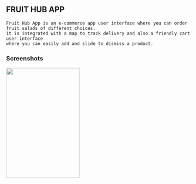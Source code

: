  ## FRUIT HUB APP
    Fruit Hub App is an e-commerce app user interface where you can order fruit salads of different choices.
    it is integrated with a map to track delivery and also a friendly cart user interface
    where you can easily add and slide to dismiss a product.

  ### Screenshots
 
 <img src="https://github.com/Toyyibolo/fruit_hub_ecommerce/assets/67557361/6a04dc2c-fc58-49f7-a2e3-209d28168b14" width="200" height="300">
